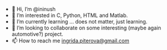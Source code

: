 - 👋 Hi, I’m @ininush
- 👀 I’m interested in C, Python, HTML and Matlab.
- 🌱 I’m currently learning ... does not matter, just learning. 
- 💞️ I’m looking to collaborate on some interesting (maybe again automotive?) project. 
- 📫 How to reach me ingrida.piterova@gmail.com

<!---
ininush/ininush is a ✨ special ✨ repository because its `README.md` (this file) appears on your GitHub profile.
You can click the Preview link to take a look at your changes.
--->
